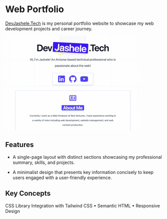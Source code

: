 # Web Portfolio

[DevJashele.Tech](https://devjashele.tech/) is my personal portfolio website to showcase my web development projects and career journey.

<img src="./images/jashele-tillman-portfolio.gif" width="425" height="300">


## Features
 
- A single-page layout with distinct sections showcasing my professional summary, skills, and projects.

- A minimalist design that presents key information concisely to keep users engaged with a user-friendly experience.

## Key Concepts

CSS Library Integration with Tailwind CSS • Semantic HTML • Responsive Design
